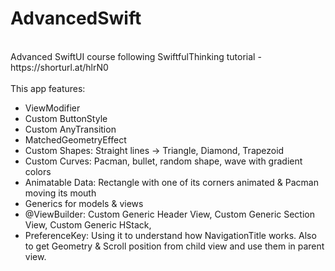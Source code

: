# AdvancedSwift
<br/>
Advanced SwiftUI course following SwiftfulThinking tutorial - https://shorturl.at/hlrN0
<br/>
<br/>
This app features: 
<ul>
<li>ViewModifier</li>
<li>Custom ButtonStyle</li>
<li>Custom AnyTransition</li>
<li>MatchedGeometryEffect</li>
<li>Custom Shapes: Straight lines -> Triangle, Diamond, Trapezoid</li>
<li>Custom Curves: Pacman, bullet, random shape, wave with gradient colors</li>
<li>Animatable Data: Rectangle with one of its corners animated & Pacman moving its mouth</li>
<li>Generics for models & views</li>
<li>@ViewBuilder: Custom Generic Header View, Custom Generic Section View, Custom Generic HStack, </li>
<li>PreferenceKey: Using it to understand how NavigationTitle works. Also to get Geometry & Scroll position from child view and use them in parent view.</li>
</ul>

